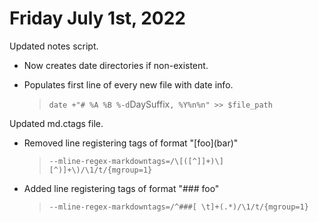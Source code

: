 # Friday July 1st, 2022

Updated notes script.

- Now creates date directories if non-existent.
- Populates first line of every new file with date info.

    > `date +"# %A %B %-d`DaySuffix`, %Y%n%n" >> $file_path`

Updated md.ctags file.

- Removed line registering tags of format "[foo]\(bar)"

    > `--mline-regex-markdowntags=/\[([^]]+)\][^)]+\)/\1/t/{mgroup=1}`

- Added line registering tags of format "### foo"

    > `--mline-regex-markdowntags=/^###[ \t]+(.*)/\1/t/{mgroup=1}`
